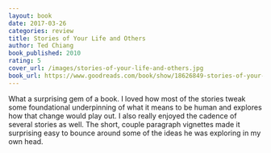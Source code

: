 ```yaml
---
layout: book
date: 2017-03-26
categories: review
title: Stories of Your Life and Others
author: Ted Chiang
book_published: 2010
rating: 5
cover_url: /images/stories-of-your-life-and-others.jpg
book_url: https://www.goodreads.com/book/show/18626849-stories-of-your-life-and-others
---
```

What a surprising gem of a book. I loved how most of the stories tweak some foundational underpinning of what it means to be human and explores how that change would play out. I also really enjoyed the cadence of several stories as well. The short, couple paragraph vignettes made it surprising easy to bounce around some of the ideas he was exploring in my own head.
